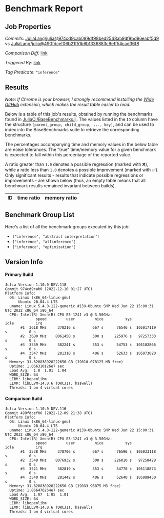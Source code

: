 # Benchmark Report

## Job Properties

*Commits:* [JuliaLang/julia@974cd9cab089df98bed2548ab9df8bd96eabf5d9](https://github.com/JuliaLang/julia/commit/974cd9cab089df98bed2548ab9df8bd96eabf5d9) vs [JuliaLang/julia@490fdcef06b21f51b6b1336883c8eff54cad36f8](https://github.com/JuliaLang/julia/commit/490fdcef06b21f51b6b1336883c8eff54cad36f8)

*Comparison Diff:* [link](https://github.com/JuliaLang/julia/compare/490fdcef06b21f51b6b1336883c8eff54cad36f8..974cd9cab089df98bed2548ab9df8bd96eabf5d9)

*Triggered By:* [link](https://github.com/JuliaLang/julia/pull/47851#issuecomment-1344969635)

*Tag Predicate:* `"inference"`

## Results

*Note: If Chrome is your browser, I strongly recommend installing the [Wide GitHub](https://chrome.google.com/webstore/detail/wide-github/kaalofacklcidaampbokdplbklpeldpj?hl=en)
extension, which makes the result table easier to read.*

Below is a table of this job's results, obtained by running the benchmarks found in
[JuliaCI/BaseBenchmarks.jl](https://github.com/JuliaCI/BaseBenchmarks.jl). The values
listed in the `ID` column have the structure `[parent_group, child_group, ..., key]`,
and can be used to index into the BaseBenchmarks suite to retrieve the corresponding
benchmarks.

The percentages accompanying time and memory values in the below table are noise tolerances. The "true"
time/memory value for a given benchmark is expected to fall within this percentage of the reported value.

A ratio greater than `1.0` denotes a possible regression (marked with :x:), while a ratio less
than `1.0` denotes a possible improvement (marked with :white_check_mark:). Only significant results - results
that indicate possible regressions or improvements - are shown below (thus, an empty table means that all
benchmark results remained invariant between builds).

| ID | time ratio | memory ratio |
|----|------------|--------------|

## Benchmark Group List

Here's a list of all the benchmark groups executed by this job:

- `["inference", "abstract interpretation"]`
- `["inference", "allinference"]`
- `["inference", "optimization"]`

## Version Info

#### Primary Build

```
Julia Version 1.10.0-DEV.118
Commit 974cd9cab0 (2022-12-10 01:27 UTC)
Platform Info:
  OS: Linux (x86_64-linux-gnu)
      Ubuntu 20.04.4 LTS
  uname: Linux 5.4.0-122-generic #138-Ubuntu SMP Wed Jun 22 15:00:31 UTC 2022 x86_64 x86_64
  CPU: Intel(R) Xeon(R) CPU E3-1241 v3 @ 3.50GHz: 
              speed         user         nice          sys         idle          irq
       #1  3618 MHz     378216 s        667 s      76546 s  105017119 s          0 s
       #2  3680 MHz    8061450 s        300 s     225976 s   97257333 s          0 s
       #3  3539 MHz     382241 s        353 s      54753 s  105102866 s          0 s
       #4  3547 MHz     281310 s        406 s      52633 s  105073020 s          0 s
  Memory: 31.320838928222656 GB (19010.078125 MB free)
  Uptime: 1.056310126e7 sec
  Load Avg:  1.0  1.01  1.04
  WORD_SIZE: 64
  LIBM: libopenlibm
  LLVM: libLLVM-14.0.6 (ORCJIT, haswell)
  Threads: 1 on 4 virtual cores

```

#### Comparison Build

```
Julia Version 1.10.0-DEV.116
Commit 490fdcef06 (2022-12-09 21:38 UTC)
Platform Info:
  OS: Linux (x86_64-linux-gnu)
      Ubuntu 20.04.4 LTS
  uname: Linux 5.4.0-122-generic #138-Ubuntu SMP Wed Jun 22 15:00:31 UTC 2022 x86_64 x86_64
  CPU: Intel(R) Xeon(R) CPU E3-1241 v3 @ 3.50GHz: 
              speed         user         nice          sys         idle          irq
       #1  3538 MHz     378706 s        667 s      76596 s  105033118 s          0 s
       #2  3549 MHz    8076932 s        300 s     226010 s   97258428 s          0 s
       #3  3521 MHz     382819 s        353 s      54770 s  105118873 s          0 s
       #4  3540 MHz     281442 s        406 s      52640 s  105089450 s          0 s
  Memory: 31.320838928222656 GB (19083.96875 MB free)
  Uptime: 1.056476264e7 sec
  Load Avg:  1.07  1.05  1.01
  WORD_SIZE: 64
  LIBM: libopenlibm
  LLVM: libLLVM-14.0.6 (ORCJIT, haswell)
  Threads: 1 on 4 virtual cores

```
